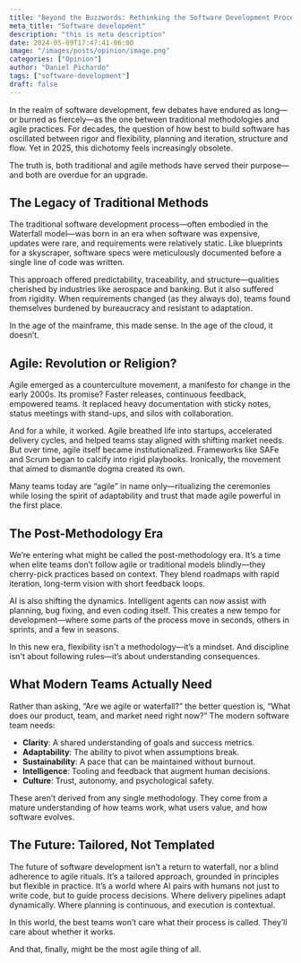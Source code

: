```yaml
---
title: "Beyond the Buzzwords: Rethinking the Software Development Process"
meta_title: "Software development"
description: "this is meta description"
date: 2024-05-09T17:47:41-06:00
image: "/images/posts/opinion/image.png"
categories: ["Opinion"]
author: "Daniel Pichardo"
tags: ["software-development"]
draft: false
---
```


In the realm of software development, few debates have endured as long—or burned as fiercely—as the one between traditional methodologies and agile practices. For decades, the question of how best to build software has oscillated between rigor and flexibility, planning and iteration, structure and flow. Yet in 2025, this dichotomy feels increasingly obsolete.

The truth is, both traditional and agile methods have served their purpose—and both are overdue for an upgrade.

## The Legacy of Traditional Methods

The traditional software development process—often embodied in the Waterfall model—was born in an era when software was expensive, updates were rare, and requirements were relatively static. Like blueprints for a skyscraper, software specs were meticulously documented before a single line of code was written.

This approach offered predictability, traceability, and structure—qualities cherished by industries like aerospace and banking. But it also suffered from rigidity. When requirements changed (as they always do), teams found themselves burdened by bureaucracy and resistant to adaptation.

In the age of the mainframe, this made sense. In the age of the cloud, it doesn’t.

## Agile: Revolution or Religion?

Agile emerged as a counterculture movement, a manifesto for change in the early 2000s. Its promise? Faster releases, continuous feedback, empowered teams. It replaced heavy documentation with sticky notes, status meetings with stand-ups, and silos with collaboration.

And for a while, it worked. Agile breathed life into startups, accelerated delivery cycles, and helped teams stay aligned with shifting market needs. But over time, agile itself became institutionalized. Frameworks like SAFe and Scrum began to calcify into rigid playbooks. Ironically, the movement that aimed to dismantle dogma created its own.

Many teams today are “agile” in name only—ritualizing the ceremonies while losing the spirit of adaptability and trust that made agile powerful in the first place.

## The Post-Methodology Era

We’re entering what might be called the post-methodology era. It’s a time when elite teams don’t follow agile or traditional models blindly—they cherry-pick practices based on context. They blend roadmaps with rapid iteration, long-term vision with short feedback loops.

AI is also shifting the dynamics. Intelligent agents can now assist with planning, bug fixing, and even coding itself. This creates a new tempo for development—where some parts of the process move in seconds, others in sprints, and a few in seasons.

In this new era, flexibility isn't a methodology—it’s a mindset. And discipline isn't about following rules—it’s about understanding consequences.

## What Modern Teams Actually Need

Rather than asking, “Are we agile or waterfall?” the better question is, “What does our product, team, and market need right now?” The modern software team needs:

- **Clarity**: A shared understanding of goals and success metrics.
- **Adaptability**: The ability to pivot when assumptions break.
- **Sustainability**: A pace that can be maintained without burnout.
- **Intelligence**: Tooling and feedback that augment human decisions.
- **Culture**: Trust, autonomy, and psychological safety.

These aren’t derived from any single methodology. They come from a mature understanding of how teams work, what users value, and how software evolves.

## The Future: Tailored, Not Templated

The future of software development isn’t a return to waterfall, nor a blind adherence to agile rituals. It’s a tailored approach, grounded in principles but flexible in practice. It’s a world where AI pairs with humans not just to write code, but to guide process decisions. Where delivery pipelines adapt dynamically. Where planning is continuous, and execution is contextual.

In this world, the best teams won’t care what their process is called. They’ll care about whether it works.

And that, finally, might be the most agile thing of all.